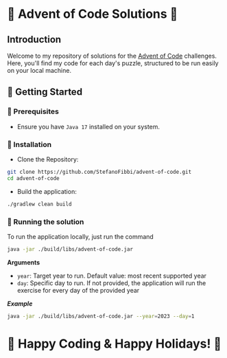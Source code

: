 # 🎄 Advent of Code Solutions 🎄

## Introduction

Welcome to my repository of solutions for the [Advent of Code](https://adventofcode.com/) challenges.  
Here, you'll find my code for each day's puzzle, structured to be run easily on your local machine.

## 🎅 Getting Started

### 🌟 Prerequisites

- Ensure you have `Java 17` installed on your system.

### 🌟 Installation
- Clone the Repository:
```bash
git clone https://github.com/StefanoFibbi/advent-of-code.git
cd advent-of-code
```

- Build the application:
```bash
./gradlew clean build
```

### 🌟 Running the solution
To run the application locally, just run the command
```bash
java -jar ./build/libs/advent-of-code.jar
```
**Arguments**
- `year`: Target year to run. Default value: most recent supported year
- `day`: Specific day to run. If not provided, the application will run the exercise for every day of the provided year

**_Example_**
```bash
java -jar ./build/libs/advent-of-code.jar --year=2023 --day=1 
```

# 🎉 Happy Coding & Happy Holidays! 🎉